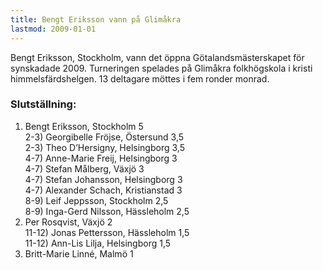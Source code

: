 ```yaml
---
title: Bengt Eriksson vann på Glimåkra
lastmod: 2009-01-01
---
```


Bengt Eriksson, Stockholm, vann det öppna Götalandsmästerskapet för synskadade 2009. Turneringen spelades på Glimåkra folkhögskola i kristi himmelsfärdshelgen. 13 deltagare möttes i fem ronder monrad.

### Slutställning: ###

1) Bengt Eriksson, Stockholm 5  
2-3) Georgibelle Fröjse, Östersund 3,5  
2-3) Theo D’Hersigny, Helsingborg 3,5  
4-7) Anne-Marie Freij, Helsingborg 3  
4-7) Stefan Målberg, Växjö 3  
4-7) Stefan Johansson, Helsingborg 3  
4-7) Alexander Schach, Kristianstad 3  
8-9) Leif Jeppsson, Stockholm 2,5  
8-9) Inga-Gerd Nilsson, Hässleholm 2,5  
10) Per Rosqvist, Växjö 2  
11-12) Jonas Pettersson, Hässleholm 1,5  
11-12) Ann-Lis Lilja, Helsingborg 1,5  
13) Britt-Marie Linné, Malmö 1